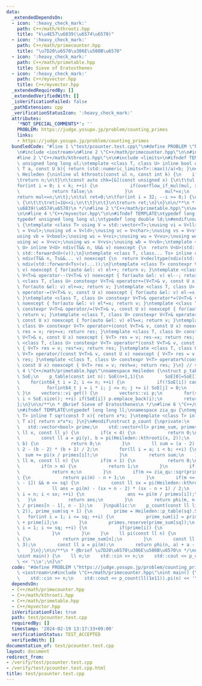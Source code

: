 ```yaml
---
data:
  _extendedDependsOn:
  - icon: ':heavy_check_mark:'
    path: C++/math/kthrooti.hpp
    title: "k\u4E57\u6839(\u6574\u6570)"
  - icon: ':heavy_check_mark:'
    path: C++/math/primecounter.hpp
    title: "\u7D20\u6570\u306E\u500B\u6570"
  - icon: ':heavy_check_mark:'
    path: C++/math/primetable.hpp
    title: Sieve of Eratosthenes
  - icon: ':heavy_check_mark:'
    path: C++/myvector.hpp
    title: C++/myvector.hpp
  _extendedRequiredBy: []
  _extendedVerifiedWith: []
  _isVerificationFailed: false
  _pathExtension: cpp
  _verificationStatusIcon: ':heavy_check_mark:'
  attributes:
    '*NOT_SPECIAL_COMMENTS*': ''
    PROBLEM: https://judge.yosupo.jp/problem/counting_primes
    links:
    - https://judge.yosupo.jp/problem/counting_primes
  bundledCode: "#line 1 \"test/pcounter.test.cpp\"\n#define PROBLEM \"https://judge.yosupo.jp/problem/counting_primes\"\
    \n#include <iostream>\n#line 2 \"C++/math/primecounter.hpp\"\n\n#include <vector>\n\
    #line 2 \"C++/math/kthrooti.hpp\"\n\n#include <limits>\n#ifndef TEMPLATE\ntypedef\
    \ unsigned long long ul;\ntemplate <class T, class U> inline bool overflow_if_mul(const\
    \ T a, const U b){ return (std::numeric_limits<T>::max()/a)<b; }\n#endif\nnamespace\
    \ Heileden {\ninline ul kthrooti(const ul n, const int k) {\n    if(k==1) {\n\t\
    \treturn n;\n\t}\n\tconst auto chk=[&](const unsigned x) {\n\t\tul mul=1;\n\t\t\
    for(int i = 0; i < k; ++i) {\n            if(overflow_if_mul(mul, x)) {\n    \
    \            return false;\n            }\n            mul*=x;\n        }\n\t\t\
    return mul<=n;\n\t};\n\tul ret=0;\n\tfor(int i = 32; --i >= 0;) {\n\t\tif(chk(ret|(1U<<i)))\
    \ {\n\t\t\tret|=1U<<i;\n\t\t}\n\t}\n\treturn ret;\n}\n}\n\n/**\n * @brief k\u4E57\
    \u6839(\u6574\u6570)\n */\n#line 2 \"C++/math/primetable.hpp\"\n\n#line 2 \"C++/myvector.hpp\"\
    \n\n#line 4 \"C++/myvector.hpp\"\n\n#ifndef TEMPLATE\ntypedef long long ll;\n\
    typedef unsigned long long ul;\ntypedef long double ld;\n#endif\nnamespace vectors\
    \ {\ntemplate <class T> using V = std::vector<T>;\nusing vi = V<ll>;\nusing vu\
    \ = V<ul>;\nusing vd = V<ld>;\nusing vc = V<char>;\nusing vs = V<std::string>;\n\
    using vb = V<bool>;\nusing wi = V<vi>;\nusing wu = V<vu>;\nusing wd = V<vd>;\n\
    using wc = V<vc>;\nusing ws = V<vs>;\nusing wb = V<vb>;\ntemplate <class T, class\
    \ U> inline V<U> ndiv(T&& n, U&& v) noexcept {\n  return V<U>(std::forward<T>(n),\
    \ std::forward<U>(v));\n}\ntemplate <class T, class... Ts> inline decltype(auto)\
    \ ndiv(T&& n, Ts&&... v) noexcept {\n  return V<decltype(ndiv(std::forward<Ts>(v)...))>(std::forward<T>(n),\
    \ ndiv(std::forward<Ts>(v)...));\n}\ntemplate <class T> constexpr V<T>& operator++(V<T>&\
    \ v) noexcept { for(auto &el: v) el++; return v; }\ntemplate <class T> constexpr\
    \ V<T>& operator--(V<T>& v) noexcept { for(auto &el: v) el--; return v; }\ntemplate\
    \ <class T, class U> constexpr V<T>& operator+=(V<T>& v, const U x) noexcept {\
    \ for(auto &el: v) el+=x; return v; }\ntemplate <class T, class U> constexpr V<T>&\
    \ operator-=(V<T>& v, const U x) noexcept { for(auto &el: v) el-=x; return v;\
    \ }\ntemplate <class T, class U> constexpr V<T>& operator*=(V<T>& v, const U x)\
    \ noexcept { for(auto &el: v) el*=x; return v; }\ntemplate <class T, class U>\
    \ constexpr V<T>& operator/=(V<T>& v, const U x) noexcept { for(auto &el: v) el/=x;\
    \ return v; }\ntemplate <class T, class U> constexpr V<T>& operator%=(V<T>& v,\
    \ const U x) noexcept { for(auto &el: v) el%=x; return v; }\ntemplate <class T,\
    \ class U> constexpr V<T> operator+(const V<T>& v, const U x) noexcept { V<T>\
    \ res = v; res+=x; return res; }\ntemplate <class T, class U> constexpr V<T> operator-(const\
    \ V<T>& v, const U x) noexcept { V<T> res = v; res-=x; return res; }\ntemplate\
    \ <class T, class U> constexpr V<T> operator*(const V<T>& v, const U x) noexcept\
    \ { V<T> res = v; res*=x; return res; }\ntemplate <class T, class U> constexpr\
    \ V<T> operator/(const V<T>& v, const U x) noexcept { V<T> res = v; res/=x; return\
    \ res; }\ntemplate <class T, class U> constexpr V<T> operator%(const V<T>& v,\
    \ const U x) noexcept { V<T> res = v; res%=x; return res; }\n} // vectors\n#line\
    \ 4 \"C++/math/primetable.hpp\"\nnamespace Heileden {\nstruct p_table {\n    vectors::vb\
    \ SoE;\n    p_table(const int n): SoE(n+1,1){\n        SoE[0]=SoE[1]=0;\n    \
    \    for(int64_t i = 2; i <= n; ++i) {\n            if(!SoE[i]) continue;\n  \
    \          for(int64_t j = i * i; j <= n; j += i) SoE[j] = 0;\n        }\n   \
    \ }\n    vectors::vi get() {\n        vectors::vi p;\n        for(size_t i = 2;\
    \ i < SoE.size(); ++i) if(SoE[i]) p.emplace_back(i);\n        return p;\n    }\n\
    };\n}\n\n/**\n * @brief Sieve of Eratosthenes\n */\n#line 6 \"C++/math/primecounter.hpp\"\
    \n#ifndef TEMPLATE\ntypedef long long ll;\nnamespace zia_qu {\ntemplate <class\
    \ T> inline T sqr(const T x){ return x*x; }\ntemplate <class T> inline T cub(const\
    \ T x){ return x*x*x; }\n}\n#endif\nstruct p_count {\nprivate:\n    ll sq;\n \
    \   std::vector<bool> prime;\n    std::vector<ll> prime_sum, primes;\n    ll p2(const\
    \ ll x, const ll y) {\n        if(x < 4) {\n            return 0;\n        }\n\
    \        const ll a = pi(y), b = pi(Heileden::kthrooti(x, 2));\n        if(a >=\
    \ b) {\n            return 0;\n        }\n        ll sum = (a - 2) * (a + 1) /\
    \ 2 - (b - 2) * (b + 1) / 2;\n        for(ll i = a; i < b; ++i) {\n          \
    \  sum += pi(x / primes[i]);\n        }\n        return sum;\n    }\n    ll phi(const\
    \ ll m, const ll n) {\n        if(m < 1) {\n            return 0;\n        }\n\
    \        if(n > m) {\n            return 1;\n        }\n        if(n < 1) {\n\
    \            return m;\n        }\n        if(m <= zia_qu::sqr(primes[n - 1]))\
    \ {\n            return pi(m) - n + 1;\n        }\n        if(m <= zia_qu::cub(primes[n\
    \ - 1]) && m <= sq) {\n            const ll sx = pi(Heileden::kthrooti(m, 2));\n\
    \            ll ans = pi(m) - (sx + n - 2) * (sx - n + 1) / 2;\n            for(ll\
    \ i = n; i < sx; ++i) {\n                ans += pi(m / primes[i]);\n         \
    \   }\n            return ans;\n        }\n        return phi(m, n - 1) - phi(m\
    \ / primes[n - 1], n - 1);\n    }\npublic:\n    p_count(const ll lim): sq(Heileden::kthrooti(lim,\
    \ 2)), prime_sum(sq + 1) {\n        prime = Heileden::p_table(sq).SoE;\n     \
    \   for(int i = 1; i <= sq; ++i) {\n            prime_sum[i] = prime_sum[i - 1]\
    \ + prime[i];\n        }\n        primes.reserve(prime_sum[sq]);\n        for(int\
    \ i = 1; i <= sq; ++i) {\n            if(prime[i]) {\n                primes.emplace_back(i);\n\
    \            }\n        }\n    }\n    ll pi(const ll n) {\n        if(n <= sq)\
    \ {\n            return prime_sum[n];\n        }\n        const ll m = Heileden::kthrooti(n,\
    \ 3);\n        const ll a = pi(m);\n        return phi(n, a) + a - 1 - p2(n, m);\n\
    \    }\n};\n\n/**\n * @brief \u7D20\u6570\u306E\u500B\u6570\n */\n#line 4 \"test/pcounter.test.cpp\"\
    \nint main() {\n    ll n;\n    std::cin >> n;\n    std::cout << p_count(ll(1e11)).pi(n)\
    \ << '\\n';\n}\n"
  code: "#define PROBLEM \"https://judge.yosupo.jp/problem/counting_primes\"\n#include\
    \ <iostream>\n#include \"C++/math/primecounter.hpp\"\nint main() {\n    ll n;\n\
    \    std::cin >> n;\n    std::cout << p_count(ll(1e11)).pi(n) << '\\n';\n}"
  dependsOn:
  - C++/math/primecounter.hpp
  - C++/math/kthrooti.hpp
  - C++/math/primetable.hpp
  - C++/myvector.hpp
  isVerificationFile: true
  path: test/pcounter.test.cpp
  requiredBy: []
  timestamp: '2024-02-19 13:17:33+09:00'
  verificationStatus: TEST_ACCEPTED
  verifiedWith: []
documentation_of: test/pcounter.test.cpp
layout: document
redirect_from:
- /verify/test/pcounter.test.cpp
- /verify/test/pcounter.test.cpp.html
title: test/pcounter.test.cpp
---
```

